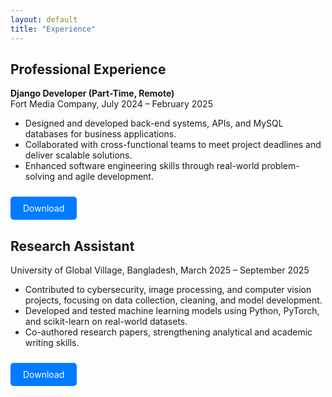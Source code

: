 ```yaml
---
layout: default
title: "Experience"
---
```

<html lang="en">
<head>
  <meta charset="UTF-8">
  <meta name="viewport" content="width=device-width, initial-scale=1.0">
  <title>experience</title>
  <style>
    .download-btn {
      display: inline-block;
      padding: 10px 20px;
      background-color: #007BFF;
      color: white;
      text-decoration: none;
      border-radius: 5px;
      margin-top: 10px;
    }
    .download-btn:hover {
      background-color: #0056b3;
    }
    .experience-item {
      margin-bottom: 20px;
    }
  </style>
</head>
<body>
 

  <div class="experience-item">
    <h2>Professional Experience</h2>
    <p><strong>Django Developer (Part-Time, Remote)</strong><br>
    Fort Media Company, July 2024 – February 2025</p>
    <ul>
      <li>Designed and developed back-end systems, APIs, and MySQL databases for business applications.</li>
      <li>Collaborated with cross-functional teams to meet project deadlines and deliver scalable solutions.</li>
      <li>Enhanced software engineering skills through real-world problem-solving and agile development.</li>
    </ul>
    <a href="prove.pdf" download="prove.pdf" class="download-btn">Download</a>
  </div>

  <div class="experience-item">
    <h2>Research Assistant</h2>
    <p>University of Global Village, Bangladesh, March 2025 – September 2025</p>
    <ul>
      <li>Contributed to cybersecurity, image processing, and computer vision projects, focusing on data collection, cleaning, and model development.</li>
      <li>Developed and tested machine learning models using Python, PyTorch, and scikit-learn on real-world datasets.</li>
      <li>Co-authored research papers, strengthening analytical and academic writing skills.</li>
    </ul>
    <a href="prove1.pdf" download="prove1.pdf" class="download-btn">Download</a>
  </div>
</body>
</html>
